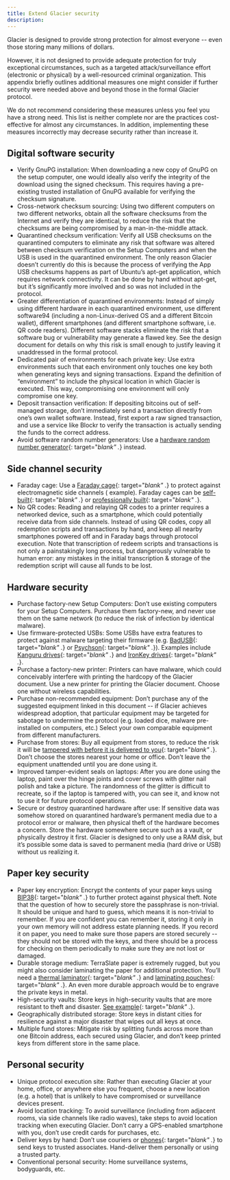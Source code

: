 ```yaml
---
title: Extend Glacier security
description:
---
```




Glacier is designed to provide strong protection for almost everyone -- even those storing many millions of dollars.

However, it is not designed to provide adequate protection for truly exceptional circumstances, such as a targeted attack/surveillance effort (electronic or physical) by a well-resourced criminal organization. This appendix briefly outlines additional measures one might consider if further security were needed above and beyond those in the formal Glacier protocol.

We do not recommend considering these measures unless you feel you have a strong need. This list is neither complete nor are the practices cost-effective for almost any circumstances. In addition, implementing these measures incorrectly may decrease security rather than increase it.

## Digital software security

* Verify GnuPG installation: When downloading a new copy of GnuPG on the setup
computer, one would ideally also verify the integrity of the download using the
signed checksum. This requires having a pre-existing trusted installation of GnuPG
available for verifying the checksum signature.
* Cross-network checksum sourcing: Using two different computers on two different
networks, obtain all the software checksums from the Internet and verify they are
identical, to reduce the risk that the checksums are being compromised by a
man-in-the-middle attack.
* Quarantined checksum verification: Verify all USB checksums on the quarantined
computers to eliminate any risk that software was altered between checksum
verification on the Setup Computers and when the USB is used in the quarantined
environment.
The only reason Glacier doesn’t currently do this is because the process of
verifying the App USB checksums happens as part of Ubuntu’s apt-get application,
which requires network connectivity. It can be done by hand without apt-get, but
it’s significantly more involved and so was not included in the protocol.
* Greater differentiation of quarantined environments: Instead of simply using
different hardware in each quarantined environment, use different software94
(including a non-Linux-derived OS and a different Bitcoin wallet), different
smartphones (and different smartphone software, i.e. QR code readers).
Different software stacks eliminate the risk that a software bug or vulnerability
may generate a flawed key. See the design document for details on why this risk is
small enough to justify leaving it unaddressed in the formal protocol.
* Dedicated pair of environments for each private key: Use extra environments such
that each environment only touches one key both when generating keys and signing
transactions. Expand the definition of “environment” to include the physical
location in which Glacier is executed. This way, compromising one environment will
only compromise one key.
* Deposit transaction verification: If depositing bitcoins out of self-managed
storage, don’t immediately send a transaction directly from one’s own wallet
software. Instead, first export a raw signed transaction, and use a service like
Blockr to verify the transaction is actually sending the funds to the correct
address.
* Avoid software random number generators: Use a
[hardware random number generator](https://en.wikipedia.org/wiki/Comparison_of_hardware_random_number_generators){: target="_blank" ._} instead.

## Side channel security
* Faraday cage: Use a [Faraday cage](https://en.wikipedia.org/wiki/Faraday_cage){: target="_blank" ._} to protect against electromagnetic side channels
( example). Faraday cages can be [self-built](https://www.thesurvivalistblog.net/build-your-own-faraday-cage-heres-how/){: target="_blank" ._} or [professionally built](https://www.faradaycages.com/server-rooms){: target="_blank" ._}.
* No QR
codes: Reading and relaying QR codes to a printer requires a networked
device, such as a smartphone, which could potentially receive data from
side channels. Instead of using QR codes, copy all redemption scripts and
transactions by hand, and keep all nearby smartphones powered off and in
Faraday bags through protocol execution.
Note that transcription of redeem scripts and transactions is not only a
painstakingly long process, but dangerously vulnerable to human error: any mistakes
in the initial transcription & storage of the redemption script will cause all funds
to be lost.

## Hardware security
* Purchase
factory-new Setup Computers: Don’t use existing computers for your Setup
Computers. Purchase them factory-new, and never use them on the same
network (to reduce the risk of infection by identical malware).
* Use firmware-protected USBs: Some USBs have extra features to protect against
malware targeting their firmware (e.g.
[BadUSB](https://arstechnica.com/information-technology/2014/07/this-thumbdrive-hacks-computers-badusb-exploit-makes-devices-turn-evil/){: target="_blank" ._} or
[Psychson](https://github.com/brandonlw/Psychson){: target="_blank" ._}).
Examples include
[Kanguru drives](https://www.kanguru.com/secure-storage/defender-secure-flash-drives.shtml){: target="_blank" ._} and
[IronKey drives](http://www.ironkey.com/en-US/encrypted-storage-drives/250-basic.html){: target="_blank" ._}.
* Purchase a factory-new printer: Printers can have malware, which could conceivably interfere with printing the hardcopy of the Glacier document. Use a new printer for printing the Glacier document. Choose one without wireless
capabilities.
* Purchase non-recommended equipment: Don’t purchase any
of the suggested equipment linked in this document -- if Glacier achieves
widespread adoption, that particular equipment may be targeted for sabotage to
undermine the protocol (e.g. loaded dice, malware pre-installed on
computers, etc.) Select your own comparable equipment from different
manufacturers.
* Purchase from stores:  Buy all equipment from stores,
to reduce the risk it will be
[tampered with before it is delivered to you](https://arstechnica.com/tech-policy/2014/05/photos-of-an-nsa-upgrade-factory-show-cisco-router-getting-implant/){: target="_blank" ._}.
Don’t choose the stores nearest your home or office. Don’t leave the
equipment unattended until you are done using it.
* Improved
tamper-evident seals on laptops: After you are done using the laptop,
paint over the hinge joints and cover screws with glitter nail polish
and take a picture. The randomness of the glitter is difficult to
recreate, so if the laptop is tampered with, you can see it, and know not
to use it for future protocol operations.
* Secure or destroy quarantined
hardware after use: If sensitive data was somehow stored on quarantined
hardware’s permanent media due to a protocol error or malware, then
physical theft of the hardware becomes a concern. Store the hardware
somewhere secure such as a vault, or physically destroy it first.
Glacier is designed to only use a RAM disk, but it’s possible some data is saved to
permanent media (hard drive or USB) without us realizing it.

## Paper key security
* Paper key encryption: Encrypt the contents of your paper keys using
[BIP38](https://github.com/bitcoin/bips/blob/master/bip-0038.mediawiki){: target="_blank" ._}
to further protect against physical theft.
Note that the question of how to securely store the passphrase is non-trivial. It
should be unique and hard to guess, which means it is non-trivial to remember. If
you are confident you can remember it, storing it only in your own memory will not
address estate planning needs. If you record it on paper, you need to make sure
those papers are stored securely -- they should not be stored with the keys, and
there should be a process for checking on them periodically to make sure they are
not lost or damaged.
* Durable storage medium: TerraSlate paper is extremely rugged, but you
might also consider laminating the paper for additional protection. You’ll
need a [thermal laminator](http://a.co/cZBN1YU){: target="_blank" ._} and
[laminating pouches](http://a.co/ifISzje){: target="_blank" ._}. An
even more durable approach would be to engrave the private keys in
metal.
* High-security vaults: Store keys in high-security vaults that
are more resistant to theft and disaster.
[See example](http://mountainvault.net/){: target="_blank" ._}.
* Geographically
distributed storage: Store keys in distant cities for resilience against
a major disaster that wipes out all keys at once.
* Multiple fund stores: Mitigate risk by splitting funds across more than one Bitcoin address, each secured using Glacier, and don’t keep printed keys from different store in the same place.


## Personal security
* Unique protocol execution site: Rather than executing Glacier at your
home, office, or anywhere else you frequent, choose a new location (e.g.
a hotel) that is unlikely to have compromised or surveillance devices
present.
* Avoid location tracking: To avoid surveillance (including
from adjacent rooms, via side channels like radio waves), take steps to
avoid location tracking when executing Glacier. Don’t carry a GPS-enabled
smartphone with you, don’t use credit cards for purchases, etc.
* Deliver
keys by hand: Don’t use couriers or [phones](https://www.cbsnews.com/news/60-minutes-hacking-your-phone/){: target="_blank" ._} to send keys to trusted
associates. Hand-deliver them personally or using a trusted party.
* Conventional personal security: Home surveillance systems, bodyguards,
etc.
